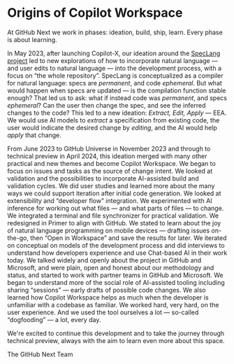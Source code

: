 # Origins of Copilot Workspace

At GitHub Next we work in phases: ideation, build, ship, learn. Every phase is about learning.

In May 2023, after launching Copilot-X, our ideation around the [SpecLang project](https://githubnext.com/projects/speclang/) led to new explorations of how to incorporate natural language — and user edits to natural language — into the development process, with a focus on “the whole repository”. SpecLang is conceptualized as a compiler for natural language: specs are _permanent_, and code _ephemeral_. But what would happen when specs are updated — is the compilation function stable enough? That led us to ask: what if instead code was _permanent_, and specs _ephemeral_? Can the user then change the spec, and see the inferred changes to the code? This led to a new ideation: _Extract, Edit, Apply_ — EEA. We would use AI models to _extract_ a specification from existing code, the user would indicate the desired change by _editing_, and the AI would help _apply_ that change.

From June 2023 to GitHub Universe in November 2023 and through to technical preview in April 2024, this ideation merged with many other practical and new themes and become Copilot Workspace. We began to focus on issues and tasks as the source of change intent. We looked at validation and the possibilities to incorporate AI-assisted build and validation cycles. We did user studies and learned more about the many ways we could support iteration after initial code generation. We looked at extensibility and “developer flow” integration. We experimented with AI inference for working out what files — and what parts of files — to change. We integrated a terminal and file synchronizer for practical validation. We redesigned in Primer to align with GitHub. We stated to learn about the joy of natural language programming on mobile devices — drafting issues on-the-go, then “Open in Workspace” and save the results for later. We iterated on conceptual on models of the development process and did interviews to understand how developers experience and use Chat-based AI in their work today. We talked widely and openly about the project in GitHub and Microsoft, and were plain, open and honest about our methodology and status, and started to work with partner teams in GitHub and Microsoft. We began to understand more of the social role of AI-assisted tooling including sharing “sessions” — early drafts of possible code changes. We also learned how Copilot Workspace helps as much when the developer is unfamiliar with a codebase as familiar. We worked hard, very hard, on the user experience. And we used the tool ourselves a lot — so-called “dogfooding” — a lot, every day.

We're excited to continue this development and to take the journey through technical preview, always with the aim to learn even more about this space.

The GitHub Next Team
